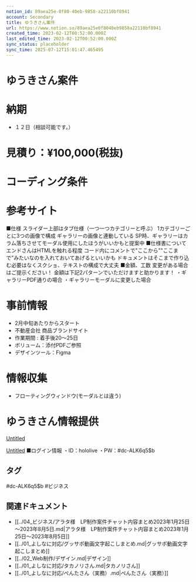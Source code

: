 ```yaml
---
notion_id: 89aea25e-0f80-40eb-9858-a22110bf8941
account: Secondary
title: ゆうきさん案件
url: https://www.notion.so/89aea25e0f8040eb9858a22110bf8941
created_time: 2023-02-12T00:52:00.000Z
last_edited_time: 2023-02-12T00:52:00.000Z
sync_status: placeholder
sync_time: 2025-07-12T15:01:47.465495
---
```

# ゆうきさん案件

  # 納期
  - １２日（相談可能です。）
  # 見積り：¥100,000(税抜)
  # コーディング条件
  # 参考サイト
  ■仕様
スライダー上部はタブ仕様（一つ一つカテゴリーと呼ぶ）
1カテゴリーごとに3つの画像で構成
ギャラリーの画像と連動している
SP時、ギャラリーはカラム落ちさせてモーダル使用にしたほうがいいかもと提案中
  ■仕様書について
エンドさんはHTMLを触れる程度
コード内にコメントで"ここから""ここまで"みたいなのを入れておいてあげるといいかも
ドキュメントはそこまで作り込む必要はなくスクショ、テキストの構成で大丈夫
  ■金額、工数
変更がある場合はご提示ください！
金額は下記2パターンでいただけますと助かります！
・ギャラリーPDF通りの場合
・ギャラリーモーダルに変更した場合
  # 事前情報
  - 2月中旬あたりからスタート
  - 不動産会社 商品ブランドサイト
  - 作業期間 : 着手後20〜25日
  - ボリューム：添付PDFご参照
  - デザインツール：Figma
  
  # 情報収集
  - フローティングウィンドウ(モーダルとは違う)
  # ゆうきさん情報提供
  [Untitled](https://www.notion.so/f2829f87d51c4387b5c794334ade2c78) 
  
  [Untitled](https://www.notion.so/161c396fb0944e59a638e69054cad78e) 
  ■ログイン情報
・ID：hololive
・PW：#dc-ALK6q5$b
  

## タグ

#dc-ALK6q5$b #ビジネス 

## 関連ドキュメント

- [[../04_ビジネス/アラタ様　LP制作案件チャット内容まとめ2023年1月25日～2023年8月5日.md|アラタ様　LP制作案件チャット内容まとめ2023年1月25日～2023年8月5日]]
- [[../01_よしなに対応/グッサポ動画文字起こしまとめ.md|グッサポ動画文字起こしまとめ]]
- [[../02_Web制作/デザイン.md|デザイン]]
- [[../01_よしなに対応/タカノリさん.md|タカノリさん]]
- [[../01_よしなに対応/ぺんたさん（実務）.md|ぺんたさん（実務）]]
